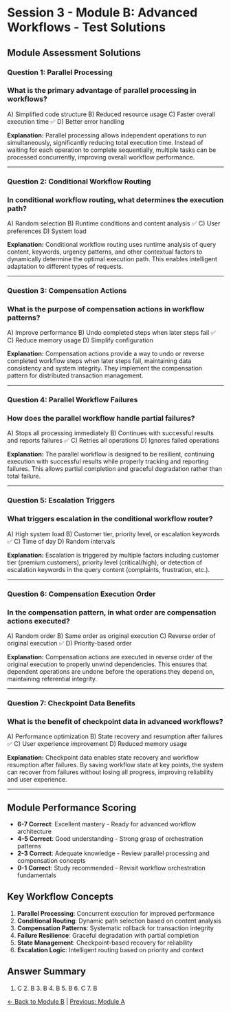 # Session 3 - Module B: Advanced Workflows - Test Solutions

## Module Assessment Solutions

### Question 1: Parallel Processing
### What is the primary advantage of parallel processing in workflows?

A) Simplified code structure
B) Reduced resource usage
C) Faster overall execution time ✅
D) Better error handling

**Explanation:** Parallel processing allows independent operations to run simultaneously, significantly reducing total execution time. Instead of waiting for each operation to complete sequentially, multiple tasks can be processed concurrently, improving overall workflow performance.

---

### Question 2: Conditional Workflow Routing
### In conditional workflow routing, what determines the execution path?

A) Random selection
B) Runtime conditions and content analysis ✅
C) User preferences
D) System load

**Explanation:** Conditional workflow routing uses runtime analysis of query content, keywords, urgency patterns, and other contextual factors to dynamically determine the optimal execution path. This enables intelligent adaptation to different types of requests.

---

### Question 3: Compensation Actions
### What is the purpose of compensation actions in workflow patterns?

A) Improve performance
B) Undo completed steps when later steps fail ✅
C) Reduce memory usage
D) Simplify configuration

**Explanation:** Compensation actions provide a way to undo or reverse completed workflow steps when later steps fail, maintaining data consistency and system integrity. They implement the compensation pattern for distributed transaction management.

---

### Question 4: Parallel Workflow Failures
### How does the parallel workflow handle partial failures?

A) Stops all processing immediately
B) Continues with successful results and reports failures ✅
C) Retries all operations
D) Ignores failed operations

**Explanation:** The parallel workflow is designed to be resilient, continuing execution with successful results while properly tracking and reporting failures. This allows partial completion and graceful degradation rather than total failure.

---

### Question 5: Escalation Triggers
### What triggers escalation in the conditional workflow router?

A) High system load
B) Customer tier, priority level, or escalation keywords ✅
C) Time of day
D) Random intervals

**Explanation:** Escalation is triggered by multiple factors including customer tier (premium customers), priority level (critical/high), or detection of escalation keywords in the query content (complaints, frustration, etc.).

---

### Question 6: Compensation Execution Order
### In the compensation pattern, in what order are compensation actions executed?

A) Random order
B) Same order as original execution
C) Reverse order of original execution ✅
D) Priority-based order

**Explanation:** Compensation actions are executed in reverse order of the original execution to properly unwind dependencies. This ensures that dependent operations are undone before the operations they depend on, maintaining referential integrity.

---

### Question 7: Checkpoint Data Benefits
### What is the benefit of checkpoint data in advanced workflows?

A) Performance optimization
B) State recovery and resumption after failures ✅
C) User experience improvement
D) Reduced memory usage

**Explanation:** Checkpoint data enables state recovery and workflow resumption after failures. By saving workflow state at key points, the system can recover from failures without losing all progress, improving reliability and user experience.

---

## Module Performance Scoring

- **6-7 Correct**: Excellent mastery - Ready for advanced workflow architecture
- **4-5 Correct**: Good understanding - Strong grasp of orchestration patterns
- **2-3 Correct**: Adequate knowledge - Review parallel processing and compensation concepts
- **0-1 Correct**: Study recommended - Revisit workflow orchestration fundamentals

## Key Workflow Concepts

1. **Parallel Processing**: Concurrent execution for improved performance
2. **Conditional Routing**: Dynamic path selection based on content analysis
3. **Compensation Patterns**: Systematic rollback for transaction integrity
4. **Failure Resilience**: Graceful degradation with partial completion
5. **State Management**: Checkpoint-based recovery for reliability
6. **Escalation Logic**: Intelligent routing based on priority and context

## Answer Summary
1. C  2. B  3. B  4. B  5. B  6. C  7. B

[← Back to Module B](Session3_ModuleB_Advanced_Workflows.md) | [Previous: Module A](Session3_ModuleA_Enterprise_Patterns.md)